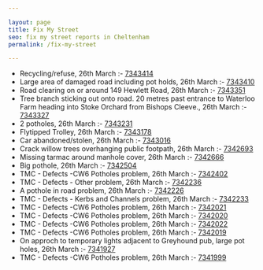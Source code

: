 ```yaml
---

layout: page
title: Fix My Street
seo: fix my street reports in Cheltenham
permalink: /fix-my-street

---
```


<!-- fix_marker starts -->

- Recycling/refuse, 26th March :- [7343414](https://www.fixmystreet.com/report/7343414)
- Large area of damaged road including pot holds, 26th March :- [7343410](https://www.fixmystreet.com/report/7343410)
- Road clearing on or around 149 Hewlett Road, 26th March :- [7343351](https://www.fixmystreet.com/report/7343351)
- Tree branch sticking out onto road. 20 metres past entrance to Waterloo Farm heading into Stoke Orchard from Bishops Cleeve., 26th March :- [7343327](https://www.fixmystreet.com/report/7343327)
- 2 potholes, 26th March :- [7343231](https://www.fixmystreet.com/report/7343231)
- Flytipped Trolley, 26th March :- [7343178](https://www.fixmystreet.com/report/7343178)
- Car abandoned/stolen, 26th March :- [7343016](https://www.fixmystreet.com/report/7343016)
- Crack willow trees overhanging public footpath, 26th March :- [7342693](https://www.fixmystreet.com/report/7342693)
- Missing tarmac around manhole cover, 26th March :- [7342666](https://www.fixmystreet.com/report/7342666)
- Big pothole, 26th March :- [7342504](https://www.fixmystreet.com/report/7342504)
- TMC - Defects -CW6 Potholes  problem, 26th March :- [7342402](https://www.fixmystreet.com/report/7342402)
- TMC - Defects - Other problem, 26th March :- [7342236](https://www.fixmystreet.com/report/7342236)
- A pothole in road problem, 26th March :- [7342226](https://www.fixmystreet.com/report/7342226)
- TMC - Defects - Kerbs and Channels problem, 26th March :- [7342233](https://www.fixmystreet.com/report/7342233)
- TMC - Defects -CW6 Potholes  problem, 26th March :- [7342021](https://www.fixmystreet.com/report/7342021)
- TMC - Defects -CW6 Potholes  problem, 26th March :- [7342020](https://www.fixmystreet.com/report/7342020)
- TMC - Defects -CW6 Potholes  problem, 26th March :- [7342022](https://www.fixmystreet.com/report/7342022)
- TMC - Defects -CW6 Potholes  problem, 26th March :- [7342019](https://www.fixmystreet.com/report/7342019)
- On approch to temporary lights adjacent to Greyhound pub, large pot holes, 26th March :- [7341927](https://www.fixmystreet.com/report/7341927)
- TMC - Defects -CW6 Potholes  problem, 26th March :- [7341999](https://www.fixmystreet.com/report/7341999)

<!-- fix_marker ends -->